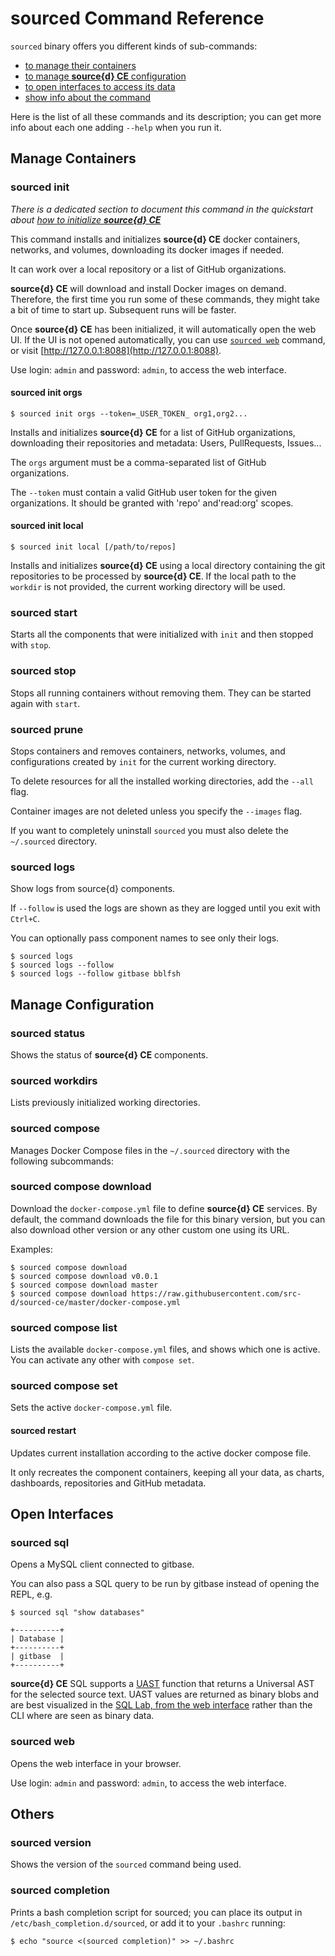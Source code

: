 # sourced Command Reference

`sourced` binary offers you different kinds of sub-commands:

* [to manage their containers](commands.md#manage-containers)
* [to manage **source{d} CE** configuration](commands.md#manage-configuration)
* [to open interfaces to access its data](commands.md#open-interfaces)
* [show info about the command](commands.md#others)

Here is the list of all these commands and its description; you can get more info about each one adding `--help` when you run it.

## Manage Containers

### sourced init

_There is a dedicated section to document this command in the quickstart about_ [_how to initialize **source{d} CE**_](../quickstart/3-init-sourced.md)

This command installs and initializes **source{d} CE** docker containers, networks, and volumes, downloading its docker images if needed.

It can work over a local repository or a list of GitHub organizations.

**source{d} CE** will download and install Docker images on demand. Therefore, the first time you run some of these commands, they might take a bit of time to start up. Subsequent runs will be faster.

Once **source{d} CE** has been initialized, it will automatically open the web UI. If the UI is not opened automatically, you can use [`sourced web`](commands.md#sourced-web) command, or visit [http://127.0.0.1:8088](http://127.0.0.1:8088).

Use login: `admin` and password: `admin`, to access the web interface.

#### sourced init orgs

```text
$ sourced init orgs --token=_USER_TOKEN_ org1,org2...
```

Installs and initializes **source{d} CE** for a list of GitHub organizations, downloading their repositories and metadata: Users, PullRequests, Issues...

The `orgs` argument must be a comma-separated list of GitHub organizations.

The `--token` must contain a valid GitHub user token for the given organizations. It should be granted with 'repo' and'read:org' scopes.

#### sourced init local

```text
$ sourced init local [/path/to/repos]
```

Installs and initializes **source{d} CE** using a local directory containing the git repositories to be processed by **source{d} CE**. If the local path to the `workdir` is not provided, the current working directory will be used.

### sourced start

Starts all the components that were initialized with `init` and then stopped with `stop`.

### sourced stop

Stops all running containers without removing them. They can be started again with `start`.

### sourced prune

Stops containers and removes containers, networks, volumes, and configurations created by `init` for the current working directory.

To delete resources for all the installed working directories, add the `--all` flag.

Container images are not deleted unless you specify the `--images` flag.

If you want to completely uninstall `sourced` you must also delete the `~/.sourced` directory.

### sourced logs

Show logs from source{d} components.

If `--follow` is used the logs are shown as they are logged until you exit with `Ctrl+C`.

You can optionally pass component names to see only their logs.

```text
$ sourced logs
$ sourced logs --follow
$ sourced logs --follow gitbase bblfsh
```

## Manage Configuration

### sourced status

Shows the status of **source{d} CE** components.

### sourced workdirs

Lists previously initialized working directories.

### sourced compose

Manages Docker Compose files in the `~/.sourced` directory with the following subcommands:

### sourced compose download

Download the `docker-compose.yml` file to define **source{d} CE** services. By default, the command downloads the file for this binary version, but you can also download other version or any other custom one using its URL.

Examples:

```text
$ sourced compose download
$ sourced compose download v0.0.1
$ sourced compose download master
$ sourced compose download https://raw.githubusercontent.com/src-d/sourced-ce/master/docker-compose.yml
```

### sourced compose list

Lists the available `docker-compose.yml` files, and shows which one is active. You can activate any other with `compose set`.

### sourced compose set

Sets the active `docker-compose.yml` file.

#### sourced restart

Updates current installation according to the active docker compose file.

It only recreates the component containers, keeping all your data, as charts, dashboards, repositories and GitHub metadata.

## Open Interfaces

### sourced sql

Opens a MySQL client connected to gitbase.

You can also pass a SQL query to be run by gitbase instead of opening the REPL, e.g.

```text
$ sourced sql "show databases"

+----------+
| Database |
+----------+
| gitbase  |
+----------+
```

**source{d} CE** SQL supports a [UAST](commands.md#babelfish-uast) function that returns a Universal AST for the selected source text. UAST values are returned as binary blobs and are best visualized in the [SQL Lab, from the web interface](https://github.com/src-d/sourced-ce/tree/89a607e16c0163b71eb79d83bad0e507aaffa168/docs/usage/.../quickstart/4-explore-sourced.md#sql-lab-querying-code) rather than the CLI where are seen as binary data.

### sourced web

Opens the web interface in your browser.

Use login: `admin` and password: `admin`, to access the web interface.

## Others

### sourced version

Shows the version of the `sourced` command being used.

### sourced completion

Prints a bash completion script for sourced; you can place its output in `/etc/bash_completion.d/sourced`, or add it to your `.bashrc` running:

```text
$ echo "source <(sourced completion)" >> ~/.bashrc
```

